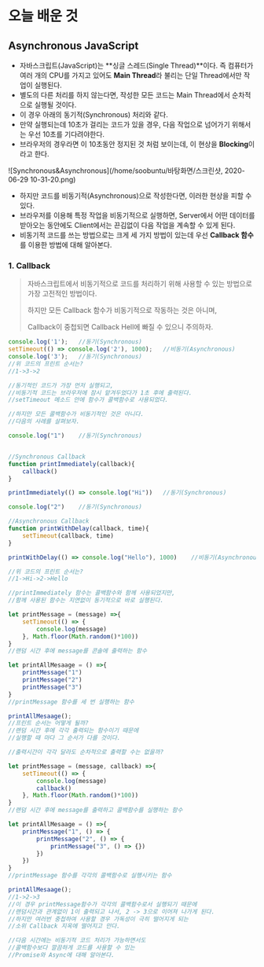 # 오늘 배운 것

## Asynchronous JavaScript

+ 자바스크립트(JavaScript)는 **싱글 스레드(Single Thread)**이다. 즉 컴퓨터가 여러 개의 CPU를 가지고 있어도 **Main Thread**라 불리는 단일 Thread에서만 작업이 실행된다.
+ 별도의 다른 처리를 하지 않는다면, 작성한 모든 코드는 Main Thread에서 순차적으로 실행될 것이다.
+ 이 경우 아래의 동기적(Synchronous) 처리와 같다.
+ 만약 실행되는데 10초가 걸리는 코드가 있을 경우, 다음 작업으로 넘어가기 위해서는 우선 10초를 기다려야한다.
+ 브라우저의 경우라면 이 10초동안 정지된 것 처럼 보이는데, 이 현상을 **Blocking**이라고 한다.

![Synchronous&Asynchronous](/home/soobuntu/바탕화면/스크린샷, 2020-06-29 10-31-20.png)

+ 하지만 코드를 비동기적(Asynchronous)으로 작성한다면, 이러한 현상을 피할 수 있다.
+ 브라우저를 이용해 특정 작업을 비동기적으로 실행하면, Server에서 어떤 데이터를 받아오는 동안에도 Client에서는 끈김없이 다음 작업을 계속할 수 있게 된다.
+ 비동기적 코드를 쓰는 방법으로는 크게 세 가지 방법이 있는데 우선 **Callback 함수**를 이용한 방법에 대해 알아본다.

### 1. Callback

> 자바스크립트에서 비동기적으로 코드를 처리하기 위해 사용할 수 있는 방법으로 가장 고전적인 방법이다.
>
> 하지만 모든 Callback 함수가 비동기적으로 작동하는 것은 아니며, 
>
> Callback이 중첩되면 Callback Hell에 빠질 수 있으니 주의하자.

```js
console.log('1');	//동기(Synchronous)
setTimeout(() => console.log('2'), 1000);	//비동기(Asynchronous)
console.log('3');	//동기(Synchronous)
//위 코드의 프린트 순서는?
//1->3->2

//동기적인 코드가 가장 먼저 실행되고, 
//비동기적 코드는 브라우저에 잠시 맡겨두었다가 1초 후에 출력된다.
//setTimeout 메소드 안에 함수가 콜백함수로 사용되었다.
```

```js
//하지만 모든 콜백함수가 비동기적인 것은 아니다.
//다음의 사례를 살펴보자.

console.log("1")	//동기(Synchronous)


//Synchronous Callback
function printImmediately(callback){
    callback()
}

printImmediately(() => console.log("Hi"))	//동기(Synchronous)

console.log("2")	//동기(Synchronous)

//Asynchronous Callback
function printWithDelay(callback, time){
    setTimeout(callback, time)
}

printWithDelay(() => console.log("Hello"), 1000)	//비동기(Asynchronous)

//위 코드의 프린트 순서는?
//1->Hi->2->Hello

//printImmediately 함수는 콜백함수와 함께 사용되었지만,
//함께 사용된 함수는 지연없이 동기적으로 바로 실행된다.
```

```js
let printMessage = (message) =>{
    setTimeout(() => {
        console.log(message)
    }, Math.floor(Math.random()*100))
}
//랜덤 시간 후에 message를 콘솔에 출력하는 함수

let printAllMesaage = () =>{
    printMessage("1")
    printMessage("2")
    printMessage("3")
}
//printMessage 함수를 세 번 실행하는 함수

printAllMesaage();
//프린트 순서는 어떻게 될까?
//랜덤 시간 후에 각각 출력되는 함수이기 때문에
//실행할 때 마다 그 순서가 다를 것이다.
```

```js
//출력시간이 각각 달라도 순차적으로 출력할 수는 없을까?

let printMessage = (message, callback) =>{
    setTimeout(() => {
        console.log(message)
        callback()
    }, Math.floor(Math.random()*100))
}
//랜덤 시간 후에 message를 출력하고 콜백함수를 실행하는 함수

let printAllMesaage = () =>{
    printMessage("1", () => {
        printMessage("2", () => {
            printMessage("3", () => {})
        })
    })
}
//printMessage 함수를 각각의 콜백함수로 실행시키는 함수

printAllMesaage();
//1->2->3
//이 경우 printMessage함수가 각각의 콜백함수로서 실행되기 때문에
//랜덤시간과 관계없이 1이 출력되고 나서, 2 -> 3으로 이어져 나가게 된다.
//하지만 여러번 중첩하여 사용할 경우 가독성이 극히 떨어지게 되는
//소위 Callback 지옥에 떨어지고 만다.

//다음 시간에는 비동기적 코드 처리가 가능하면서도
//콜백함수보다 깔끔하게 코드를 사용할 수 있는 
//Promise와 Async에 대해 알아본다.
```


